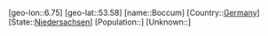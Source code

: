 ﻿---
location: [53.58,6.75]
type: City
tags:
- geo/City


SpocWebEntityId: 29240
isDeleted: false
confidential: public

---
[geo-lon::6.75]
[geo-lat::53.58]
[name::Boccum]
[Country::[Germany](geo/Continent/Europe/Germany.md)]
[State::[Niedersachsen](geo/Continent/Europe/Germany/Niedersachsen.md)]
[Population::]
[Unknown::]

